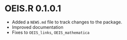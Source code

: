 # OEIS.R 0.1.0.1

* Added a `NEWS.md` file to track changes to the package.
* Improved documentation 
* Fixes to `OEIS_links`, `OEIS_mathematica`
